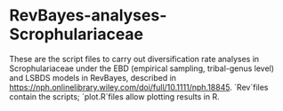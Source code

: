 # RevBayes-analyses-Scrophulariaceae
These are the script files to carry out diversification rate analyses in Scrophulariaceae under the EBD (empirical sampling, tribal-genus level) and LSBDS models in RevBayes, described in https://nph.onlinelibrary.wiley.com/doi/full/10.1111/nph.18845. ´Rev´files contain the scripts; ´plot.R´files allow plotting results in R.
